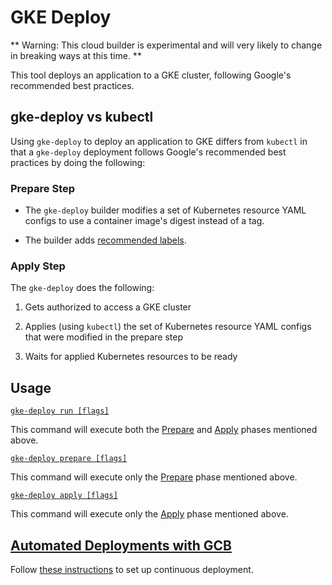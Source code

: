# GKE Deploy

** Warning: This cloud builder is experimental and will very likely to change in
breaking ways at this time. **

This tool deploys an application to a GKE cluster, following Google's
recommended best practices.

## gke-deploy vs kubectl

Using `gke-deploy` to deploy an application to GKE differs from `kubectl` in that
a `gke-deploy` deployment follows Google's recommended best practices by doing
the following:

### Prepare Step

*   The `gke-deploy` builder modifies a set of Kubernetes resource YAML configs
    to use a container image's digest instead of a tag.

*   The builder adds
    [recommended labels](https://kubernetes.io/docs/concepts/overview/working-with-objects/common-labels/#applications-and-instances-of-applications).

### Apply Step

The `gke-deploy` does the following:

1.  Gets authorized to access a GKE cluster

2.  Applies (using `kubectl`) the set of Kubernetes resource YAML configs that were
    modified in the prepare step

3.  Waits for applied Kubernetes resources to be ready

## Usage

[`gke-deploy run [flags]`](doc/gke-deploy_run.md)

This command will execute both the [Prepare](#prepare-step) and
[Apply](#apply-step) phases mentioned above.

[`gke-deploy prepare [flags]`](doc/gke-deploy_prepare.md)

This command will execute only the [Prepare](#prepare-step) phase mentioned
above.

[`gke-deploy apply [flags]`](doc/gke-deploy_apply.md)

This command will execute only the [Apply](#apply-step) phase mentioned above.

## [Automated Deployments with GCB](doc/automated-deployments.md)

Follow [these instructions](doc/automated-deployments.md) to set up continuous deployment.
